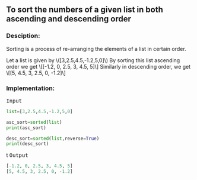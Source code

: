 <script type="text/javascript" src="https://cdnjs.cloudflare.com/ajax/libs/mathjax/2.7.0/MathJax.js?config=TeX-AMS_CHTML"></script>


## To sort the numbers of a given list in both ascending and descending order


### Desciption:

Sorting is a process of re-arranging the elements of a list in certain order.

Let a list is given by \\([3,2.5,4.5,-1.2,5,0]\\)
By sorting this list ascending order we get 
\\[[-1.2, 0, 2.5, 3, 4.5, 5]\\]
Similarly in descending order, we get
\\[[5, 4.5, 3, 2.5, 0, -1.2]\\]

### Implementation:

<kbd>Input</kbd>

```python
list=[3,2.5,4.5,-1.2,5,0]

asc_sort=sorted(list)
print(asc_sort)

desc_sort=sorted(list,reverse=True)
print(desc_sort)
```
t
<kbd>Output</kbd>

```python
[-1.2, 0, 2.5, 3, 4.5, 5]
[5, 4.5, 3, 2.5, 0, -1.2]
```
